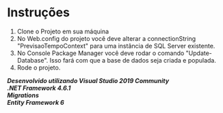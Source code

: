 # Instruções

1. Clone o Projeto em sua máquina
2. No Web.config do projeto você deve alterar a connectionString "PrevisaoTempoContext" para uma instância de SQL Server existente.
3. No Console Package Manager você deve rodar o comando "Update-Database". Isso fará com que a base de dados seja criada e populada.
4. Rode o projeto.

***Desenvolvido utilizando Visual Studio 2019 Community*** <br/>
***.NET Framework 4.6.1*** <br />
***Migrations*** <br />
***Entity Framework 6***
